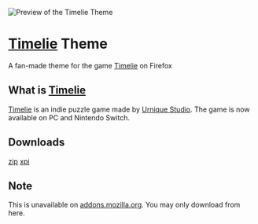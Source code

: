 ![Preview of the Timelie Theme](https://i.imgur.com/9vgld2l.png)

# [Timelie](https://timelie.urniquestudio.com/) Theme
A fan-made theme for the game [Timelie](https://timelie.urniquestudio.com/) on Firefox

## What is [Timelie](https://timelie.urniquestudio.com/)
[Timelie](https://timelie.urniquestudio.com/) is an indie puzzle game made by [Urnique Studio](https://urniquestudio.com/).
The game is now available on PC and Nintendo Switch.

## Downloads
[zip](https://github.com/CarrieForle/Timelie-Theme/releases/latest/download/Timelie.zip) [xpi](https://github.com/CarrieForle/Timelie-Theme/releases/latest/download/Timelie.xpi)

## Note
This is unavailable on [addons.mozilla.org](https://addons.mozilla.org/). You may only download from here.
